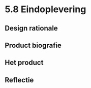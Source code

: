# 5.8 Eindoplevering

## Design rationale



## Product biografie



## Het product



## Reflectie

